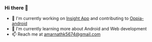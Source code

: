 ### Hi there 👋

<!--
**Amar-2003/Amar-2003** is a ✨ _special_ ✨ repository because its `README.md` (this file) appears on your GitHub profile.

Here are some ideas to get you started:

- 🔭 I’m currently working on ...
- 🌱 I’m currently learning ...
- 👯 I’m looking to collaborate on ...
- 🤔 I’m looking for help with ...
- 💬 Ask me about ...
- 📫 How to reach me: ...
- 😄 Pronouns: ...
- ⚡ Fun fact: ...
-->
- 🔭  I'm currently working on <a href="https://github.com/TheInsightDevelopers/InsightAndroid">Insight App</a> and contributing to <a href="https://github.com/oppia/oppia-android">Oppia-android</a>
- 🌱 I'm currently learning more about Android and Web development
- 📫 Reach me at amarnathk5674@gmail.com
